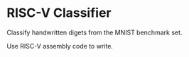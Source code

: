 # RISC-V Classifier

Classify handwritten digets from the MNIST benchmark set.

Use RISC-V assembly code to write.